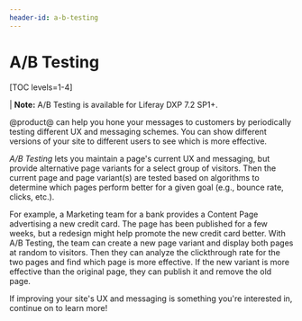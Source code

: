 ```yaml
---
header-id: a-b-testing
---
```


# A/B Testing

[TOC levels=1-4]

| **Note:** A/B Testing is available for Liferay DXP 7.2 SP1+.

@product@ can help you hone your messages to customers by periodically testing
different UX and messaging schemes. You can show different versions of your site
to different users to see which is more effective. 

*A/B Testing* lets you maintain a page's current UX and messaging, but provide
alternative page variants for a select group of visitors. Then the current page
and page variant(s) are tested based on algorithms to determine which pages
perform better for a given goal (e.g., bounce rate, clicks, etc.).

For example, a Marketing team for a bank provides a Content Page advertising
a new credit card. The page has been published for a few weeks, but a redesign
might help promote the new credit card better. With A/B Testing, the team can
create a new page variant and display both pages at random to visitors. Then
they can analyze the clickthrough rate for the two pages and find which page is
more effective. If the new variant is more effective than the original page,
they can publish it and remove the old page.

If improving your site's UX and messaging is something you're interested in,
continue on to learn more!
